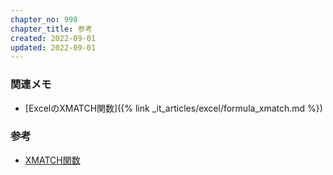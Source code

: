 ```yaml
---
chapter_no: 998
chapter_title: 参考
created: 2022-09-01
updated: 2022-09-01
---
```

### 関連メモ
- [ExcelのXMATCH関数]({% link _it_articles/excel/formula_xmatch.md %})

### 参考
- [XMATCH関数](https://support.microsoft.com/ja-jp/office/xmatch-%E9%96%A2%E6%95%B0-d966da31-7a6b-4a13-a1c6-5a33ed6a0312)
